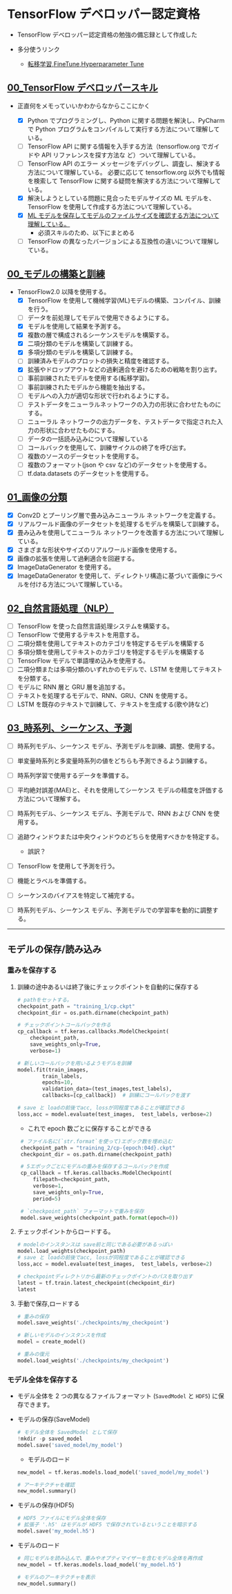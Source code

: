 # TensorFlow デベロッパー認定資格

- TensorFlow デベロッパー認定資格の勉強の備忘録として作成した

- 多分使うリンク
  - [転移学習,FineTune,Hyperparameter Tune](00_モデルの構築と訓練/FineTune)

## [00_TensorFlow デベロッパースキル](00_デベロッパースキル)

- 正直何をメモっていいかわからなからここにかく

  - [x] Python でプログラミングし、Python に関する問題を解決し、PyCharm で Python プログラムをコンパイルして実行する方法について理解している。
  - [ ] TensorFlow API に関する情報を入手する方法（tensorflow.org でガイドや API リファレンスを探す方法な
        ど）ついて理解している。
  - [ ] TensorFlow API のエラー メッセージをデバッグし、調査し、解決する方法について理解している。
        必要に応じて tensorflow.org 以外でも情報を検索して TensorFlow に関する疑問を解決する方法について理解している。
  - [x] 解決しようとしている問題に見合ったモデルサイズの ML モデルを、TensorFlow を使用して作成する方法について理解している。
  - [x] [ML モデルを保存してモデルのファイルサイズを確認する方法について理解している。](#save_load)
    - 必須スキルのため、以下にまとめる
  - [ ] TensorFlow の異なったバージョンによる互換性の違いについて理解している。

## [00\_モデルの構築と訓練](00_モデルの構築と訓練)

- TensorFlow2.0 以降を使用する。
  - [x] TensorFlow を使用して機械学習(ML)モデルの構築、コンパイル、訓練を行う。
  - [ ] データを前処理してモデルで使用できるようにする。
  - [x] モデルを使用して結果を予測する。
  - [x] 複数の層で構成されるシーケンスモデルを構築する。
  - [x] 二項分類のモデルを構築して訓練する。
  - [x] 多項分類のモデルを構築して訓練する。
  - [ ] 訓練済みモデルのプロットの損失と精度を確認する。
  - [x] 拡張やドロップアウトなどの過剰適合を避けるための戦略を割り出す。
  - [ ] 事前訓練されたモデルを使用する(転移学習)。
  - [ ] 事前訓練されたモデルから機能を抽出する。
  - [ ] モデルへの入力が適切な形状で行われるようにする。
  - [ ] テストデータをニューラルネットワークの入力の形状に合わせたものにする。
  - [ ] ニューラル ネットワークの出力データを、テストデータで指定された入力の形状に合わせたものにする。
  - [ ] データの一括読み込みについて理解している
  - [ ] コールバックを使用して、訓練サイクルの終了を呼び出す。
  - [ ] 複数のソースのデータセットを使用する。
  - [ ] 複数のフォーマット(json や csv など)のデータセットを使用する。
  - [ ] tf.data.datasets のデータセットを使用する。

## [01\_画像の分類](01_画像の分類)

- [x] Conv2D とプーリング層で畳み込みニューラル ネットワークを定義する。
- [x] リアルワールド画像のデータセットを処理するモデルを構築して訓練する。
- [x] 畳み込みを使用してニューラル ネットワークを改善する方法について理解している。
- [x] さまざまな形状やサイズのリアルワールド画像を使用する。
- [x] 画像の拡張を使用して過剰適合を回避する。
- [x] ImageDataGenerator を使用する。
- [x] ImageDataGenerator を使用して、ディレクトリ構造に基づいて画像にラベルを付ける方法について理解している。

## [02\_自然言語処理（NLP）](<02_自然言語処理(NLP)>)

- [ ] TensorFlow を使った自然言語処理システムを構築する。
- [ ] TensorFlow で使用するテキストを用意する。
- [ ] 二項分類を使用してテキストのカテゴリを特定するモデルを構築する
- [ ] 多項分類を使用してテキストのカテゴリを特定するモデルを構築する
- [ ] TensorFlow モデルで単語埋め込みを使用する。
- [ ] 二項分類または多項分類のいずれかのモデルで、LSTM を使用してテキストを分類する。
- [ ] モデルに RNN 層と GRU 層を追加する。
- [ ] テキストを処理するモデルで、RNN、GRU、CNN を使用する。
- [ ] LSTM を既存のテキストで訓練して、テキストを生成する(歌や詩など)

## [03\_時系列、シーケンス、予測](03_時系列、シーケンス、予測)

- [ ] 時系列モデル、シーケンス モデル、予測モデルを訓練、調整、使用する。
- [ ] 単変量時系列と多変量時系列の値をどちらも予測できるよう訓練する。
- [ ] 時系列学習で使用するデータを準備する。
- [ ] 平均絶対誤差(MAE)と、それを使用してシーケンス モデルの精度を評価する方法について理解する。
- [ ] 時系列モデル、シーケンス モデル、予測モデルで、RNN および CNN を使用する。
- [ ] 追跡ウィンドウまたは中央ウィンドウのどちらを使用すべきかを特定する。

  - 誤訳？

- [ ] TensorFlow を使用して予測を行う。
- [ ] 機能とラベルを準備する。
- [ ] シーケンスのバイアスを特定して補完する。
- [ ] 時系列モデル、シーケンス モデル、予測モデルでの学習率を動的に調整する。

---

## <a name="save_load">モデルの保存/読み込み</a>

### 重みを保存する

1. 訓練の途中あるいは終了後にチェックポイントを自動的に保存する

   ```python
   # pathをセットする。
   checkpoint_path = "training_1/cp.ckpt"
   checkpoint_dir = os.path.dirname(checkpoint_path)

   # チェックポイントコールバックを作る
   cp_callback = tf.keras.callbacks.ModelCheckpoint(
       checkpoint_path,
       save_weights_only=True,
       verbose=1)

   # 新しいコールバックを用いるようモデルを訓練
   model.fit(train_images,
           train_labels,
           epochs=10,
           validation_data=(test_images,test_labels),
           callbacks=[cp_callback])  # 訓練にコールバックを渡す

   # save と loadの前後でacc, lossが同程度であることが確認できる
   loss,acc = model.evaluate(test_images,  test_labels, verbose=2)
   ```

   - これで epoch 数ごとに保存することができる

   ```python
    # ファイル名に(`str.format`を使って)エポック数を埋め込む
    checkpoint_path = "training_2/cp-{epoch:04d}.ckpt"
    checkpoint_dir = os.path.dirname(checkpoint_path)

    # 5エポックごとにモデルの重みを保存するコールバックを作成
    cp_callback = tf.keras.callbacks.ModelCheckpoint(
        filepath=checkpoint_path,
        verbose=1,
        save_weights_only=True,
        period=5)

    # `checkpoint_path` フォーマットで重みを保存
    model.save_weights(checkpoint_path.format(epoch=0))

   ```

1. チェックポイントからロードする。

   ```python
   # modelのインスタンスは save前と同じである必要があるっぽい
   model.load_weights(checkpoint_path)
   # save と loadの前後でacc, lossが同程度であることが確認できる
   loss,acc = model.evaluate(test_images,  test_labels, verbose=2)

   # checkpointディレクトリから最新のチェックポイントのパスを取り出す
   latest = tf.train.latest_checkpoint(checkpoint_dir)
   latest
   ```

1. 手動で保存,ロードする

   ```python
   # 重みの保存
   model.save_weights('./checkpoints/my_checkpoint')

   # 新しいモデルのインスタンスを作成
   model = create_model()

   # 重みの復元
   model.load_weights('./checkpoints/my_checkpoint')
   ```

### モデル全体を保存する

- モデル全体を 2 つの異なるファイルフォーマット (`SavedModel` と `HDF5`) に保存できます。

- モデルの保存(SaveModel)

  ```python
  # モデル全体を SavedModel として保存
  !mkdir -p saved_model
  model.save('saved_model/my_model')
  ```

  - モデルのロード

  ```python
  new_model = tf.keras.models.load_model('saved_model/my_model')

  # アーキテクチャを確認
  new_model.summary()
  ```

- モデルの保存(HDF5)

  ```python
  # HDF5 ファイルにモデル全体を保存
  # 拡張子 '.h5' はモデルが HDF5 で保存されているということを暗示する
  model.save('my_model.h5')
  ```

- モデルのロード

  ```python
  # 同じモデルを読み込んで、重みやオプティマイザーを含むモデル全体を再作成
  new_model = tf.keras.models.load_model('my_model.h5')

  # モデルのアーキテクチャを表示
  new_model.summary()
  ```
